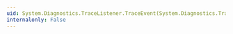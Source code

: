 ```yaml
---
uid: System.Diagnostics.TraceListener.TraceEvent(System.Diagnostics.TraceEventCache,System.String,System.Diagnostics.TraceEventType,System.Int32,System.String)
internalonly: False
---
```


